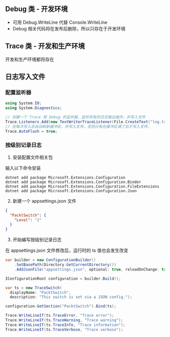 ## Debug 类 - 开发环境

- 可用 Debug.WriteLine 代替 Console.WriteLine
- Debug 相关代码将在发布后删除，所以只存在于开发环境

## Trace 类 - 开发和生产环境

开发和生产环境都将存在

## 日志写入文件

### 配置监听器

```cs
using System.IO;
using System.Diagnostics;

// 创建一个 Trace 和 Debug 的监听器，监听所有的日志输出操作，并写入文件
Trace.Listeners.Add(new TextWriterTraceListener(File.CreateText("log.txt")));
// 在每次写入后自动刷新缓冲区，并写入文件。否则只有在缓冲区满了后才写入文件。
Trace.AutoFlush = true;
```

### 按级别记录日志

1. 安装配置文件相关包

输入以下命令安装

```
dotnet add package Microsoft.Extensions.Configuration
dotnet add package Microsoft.Extensions.Configuration.Binder
dotnet add package Microsoft.Extensions.Configuration.FileExtensions
dotnet add package Microsoft.Extensions.Configuration.Json
```

2. 新建一个 appsettings.json 文件

```json
{
  "PacktSwitch": {
    "Level": "2"
  }
}
```

3. 开始编写按级别记录日志

在 appsettings.json 文件修改后，运行时的 ts 值也会发生改变

```cs
var builder = new ConfigurationBuilder()
    .SetBasePath(Directory.GetCurrentDirectory())
    .AddJsonFile("appsettings.json", optional: true, reloadOnChange: true);

IConfigurationRoot configuration = builder.Build();

var ts = new TraceSwitch(
  displayName: "PacktSwitch",
  description: "This switch is set via a JSON config.");

configuration.GetSection("PacktSwitch").Bind(ts);

Trace.WriteLineIf(ts.TraceError, "Trace error");
Trace.WriteLineIf(ts.TraceWarning, "Trace warning");
Trace.WriteLineIf(ts.TraceInfo, "Trace information");
Trace.WriteLineIf(ts.TraceVerbose, "Trace verbose");

```
